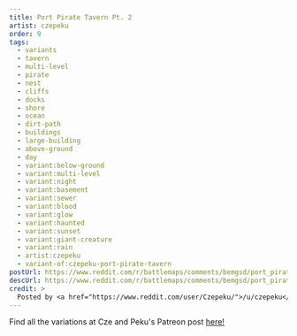 ```yaml
---
title: Port Pirate Tavern Pt. 2
artist: czepeku
order: 9
tags:
  - variants
  - tavern
  - multi-level
  - pirate
  - nest
  - cliffs
  - docks
  - shore
  - ocean
  - dirt-path
  - buildings
  - large-building
  - above-ground
  - day
  - variant:below-ground
  - variant:multi-level
  - variant:night
  - variant:basement
  - variant:sewer
  - variant:blood
  - variant:glow
  - variant:haunted
  - variant:sunset
  - variant:giant-creature
  - variant:rain
  - artist:czepeku
  - variant-of:czepeku-port-pirate-tavern
postUrl: https://www.reddit.com/r/battlemaps/comments/bemgsd/port_pirate_tavern_pt_2_free_battlemap_36x27/
descUrl: https://www.reddit.com/r/battlemaps/comments/bemgsd/port_pirate_tavern_pt_2_free_battlemap_36x27/el6uo65/
credit: >
  Posted by <a href="https://www.reddit.com/user/Czepeku/">/u/czepeku</a> to <a href="https://www.reddit.com/r/battlemaps/">/r/battlemaps</a> in Apr, 2019. <br/> Please support the artist on <a href="https://www.patreon.com/czepeku/posts">Patreon</a> and follow them on <a href="https://twitter.com/czepeku">Twitter</a>, <a href="https://www.artstation.com/czepeku">ArtStation</a>
---
```

Find all the variations at Cze and Peku's Patreon post <a href="https://www.patreon.com/posts/port-pirate-26110080" title="Port Pirate Tavern on Czepeku's Patreon">here!</a>
